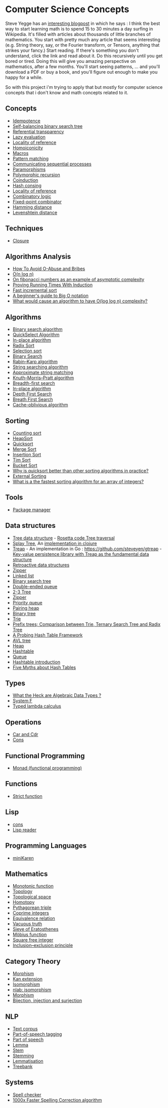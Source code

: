 
# Computer Science Concepts

Steve Yegge has an [interesting blogpost](http://steve-yegge.blogspot.in/2006/03/math-for-programmers.html) in which he says :
I think the best way to start learning math is to spend 15 to 30 minutes a day surfing in Wikipedia. It's filled with articles about thousands of little branches of mathematics. You start with pretty much any article that seems interesting (e.g. String theory, say, or the Fourier transform, or Tensors, anything that strikes your fancy.) Start reading. If there's something you don't understand, click the link and read about it. Do this recursively until you get bored or tired.
Doing this will give you amazing perspective on mathematics, after a few months. You'll start seeing patterns, ... and you'll download a PDF or buy a book, and you'll figure out enough to make you happy for a while.

So with this project i'm trying to apply that but mostly for computer science concepts that i don't know and math concepts related to it.

## Concepts
* [Idempotence](https://en.wikipedia.org/wiki/Idempotence)
* [Self-balancing binary search tree](https://en.wikipedia.org/wiki/Self-balancing_binary_search_tree)
* [Referential transparency](https://en.wikipedia.org/wiki/Referential_transparency)
* [Lazy evaluation](https://en.wikipedia.org/wiki/Lazy_evaluation)
* [Locality of reference](https://en.wikipedia.org/wiki/Locality_of_reference)
* [Homoiconicity](https://en.wikipedia.org/wiki/Homoiconicity)
* [Macros](https://en.wikipedia.org/wiki/Macro_(computer_science))
* [Pattern matching](Https://en.wikipedia.org/wiki/Pattern_matching)
* [Communicating sequential processes](https://en.wikipedia.org/wiki/Communicating_sequential_processes)
* [Paramorphisms](http://stackoverflow.com/questions/13317242/what-are-paramorphisms)
* [Polymorphic recursion](https://en.wikipedia.org/wiki/Polymorphic_recursion)
* [Coinduction](http://lambda.jstolarek.com/2015/03/the-basics-of-coinduction/)
* [Hash consing](https://en.wikipedia.org/wiki/Hash_consing)
* [Locality of reference](https://en.wikipedia.org/wiki/Locality_of_reference)
* [Combinatory logic](https://en.wikipedia.org/wiki/Combinatory_logic)
* [Fixed-point combinator](https://en.wikipedia.org/wiki/Fixed-point_combinator)
* [Hamming distance](https://en.wikipedia.org/wiki/Hamming_distance)
* [Levenshtein distance](https://en.wikipedia.org/wiki/Levenshtein_distance)

## Techniques
* [Closure](https://en.wikipedia.org/wiki/Closure_(computer_programming))

## Algorithms Analysis
* [How To Avoid O-Abuse and Bribes](https://rjlipton.wordpress.com/2009/07/24/how-to-avoid-o-abuse-and-bribes/)
* [O(n log n)](http://www.crsr.net/Notes/BigO.html)
* [On fibonacci numbers as an example of asymptotic complexity](https://cdsmith.wordpress.com/2011/07/20/on-fibonacci-numbers-as-an-example-of-asymptotic-complexity/)
* [Proving Running Times With Induction](http://www.cs.cornell.edu/courses/cs312/2007fa/recitations/rec12.html)
* [Fast incremental sort](http://larshagencpp.github.io/blog/2016/04/23/fast-incremental-sort)
* [A beginner's guide to Big O notation](https://rob-bell.net/2009/06/a-beginners-guide-to-big-o-notation/)
* [What would cause an algorithm to have O(log log n) complexity?](http://stackoverflow.com/questions/16472012/what-would-cause-an-algorithm-to-have-olog-log-n-complexity)

## Algorithms
* [Binary search algorithm](https://en.wikipedia.org/wiki/Binary_search_algorithm)
* [QuickSelect Algorithm](https://en.wikipedia.org/wiki/Quickselect)
* [In-place algorithm](https://en.wikipedia.org/wiki/In-place_algorithm)
* [Radix Sort](https://en.wikipedia.org/wiki/Radix_sort)
* [Selection sort](https://en.wikipedia.org/wiki/Selection_sort)
* [Binary Search](https://www.topcoder.com/community/data-science/data-science-tutorials/binary-search/)
* [Rabin–Karp algorithm](https://en.wikipedia.org/wiki/Rabin%E2%80%93Karp_algorithm)
* [String searching algorithm](https://en.wikipedia.org/wiki/String_searching_algorithm)
* [Approximate string matching](https://en.wikipedia.org/wiki/Approximate_string_matching)
* [Knuth–Morris–Pratt algorithm](https://en.wikipedia.org/wiki/Knuth%E2%80%93Morris%E2%80%93Pratt_algorithm)
* [Breadth-first search](https://en.wikipedia.org/wiki/Breadth-first_search)
* [In-place algorithm](https://en.wikipedia.org/wiki/In-place_algorithm)
* [Depth First Search](https://en.wikipedia.org/wiki/Depth-first_search)
* [Breath First Search](https://en.wikipedia.org/wiki/Breadth-first_search)
* [Cache-oblivious algorithm](https://en.wikipedia.org/wiki/Cache-oblivious_algorithm)

## Sorting
* [Counting sort](https://en.wikipedia.org/wiki/Counting_sort)
* [HeapSort](https://en.wikipedia.org/wiki/Heapsort)
* [Quicksort](https://en.wikipedia.org/wiki/Quicksort)
* [Merge Sort](https://en.wikipedia.org/wiki/Merge_sort)
* [Insertion Sort](https://en.wikipedia.org/wiki/Insertion_sort)
* [Tim Sort](https://en.wikipedia.org/wiki/Timsort)
* [Bucket Sort](https://en.wikipedia.org/wiki/Bucket_sort)
* [Why is quicksort better than other sorting algorithms in practice?](http://cs.stackexchange.com/questions/3/why-is-quicksort-better-than-other-sorting-algorithms-in-practice)
* [External Sorting](https://en.wikipedia.org/wiki/External_sorting)
* [What is a the fastest sorting algorithm for an array of integers?](http://cs.stackexchange.com/questions/18536/what-is-a-the-fastest-sorting-algorithm-for-an-array-of-integers)

## Tools
* [Package manager](https://en.wikipedia.org/wiki/Package_manager)

## Data structures
* [Tree data structure](https://en.wikipedia.org/wiki/Tree_(data_structure))
      - [Rosetta code Tree traversal](http://rosettacode.org/wiki/Tree_traversal)
* [Splay Tree](https://en.wikipedia.org/wiki/Splay_tree), An [implementation in  clojure](https://github.com/mathsaey/Clojure-Cache/blob/master/src/splay_tree.clj)
* [Treap](https://en.wikipedia.org/wiki/Treap)
      - An implementation in Go : https://github.com/steveyen/gtreap
      - [Key-value persistence library with Treap as the fundamental data structure](https://github.com/steveyen/gkvlite)
* [Retroactive data structures](https://en.wikipedia.org/wiki/Retroactive_data_structures)
* [Zipper](https://en.wikipedia.org/wiki/Zipper_(data_structure))
* [Linked list](https://en.wikipedia.org/wiki/Linked_list)
* [Binary search tree](https://en.wikipedia.org/wiki/Binary_search_tree)
* [Double-ended queue](https://en.wikipedia.org/wiki/Double-ended_queue)
* [2-3 Tree](https://en.wikipedia.org/wiki/2%E2%80%933_tree)
* [Zipper](https://en.wikipedia.org/wiki/Zipper_(data_structure))
* [Priority queue](https://en.wikipedia.org/wiki/Priority_queue)
* [Pairing heap](https://en.wikipedia.org/wiki/Pairing_heap)
* [Binary tree](https://en.wikipedia.org/wiki/Binary_tree)
* [Trie](https://en.wikipedia.org/wiki/Trie)
* [Prefix trees; Comparison between Trie, Ternary Search Tree and Radix Tree](https://maitesin.github.io//Prefix_trees/)
* [A Probing Hash Table Framework](https://chara.cs.illinois.edu/sites/cgeigle/blog/2016/01/29/a-probing-hash-table-framework/)
* [AVL tree](https://en.wikipedia.org/wiki/AVL_tree)
* [Heap](https://en.wikipedia.org/wiki/Heap_(data_structure))
* [Hashtable](https://en.wikipedia.org/wiki/Hash_table)
* [Queue](https://en.wikipedia.org/wiki/Queue_(abstract_data_type))
* [Hashtable introduction](http://cecilsunkure.blogspot.fr/2012/07/hash-tables.html)
* [Five Myths about Hash Tables](https://hughewilliams.com/2012/10/01/five-myths-about-hash-tables/)

## Types
* [What the Heck are Algebraic Data Types ? ](http://merrigrove.blogspot.fr/2011/12/another-introduction-to-algebraic-data.html)
* [System F](https://en.wikipedia.org/wiki/System_F)
* [Typed lambda calculus](https://en.wikipedia.org/wiki/Typed_lambda_calculus)

## Operations
* [Car and Cdr](https://en.wikipedia.org/wiki/CAR_and_CDR)
* [Cons](https://en.wikipedia.org/wiki/Cons)

## Functional Programming
* [Monad (functional programming)](https://en.wikipedia.org/wiki/Monad_(functional_programming))

## Functions
* [Strict function](https://en.wikipedia.org/wiki/Strict_function)

## Lisp
* [cons](https://en.wikipedia.org/wiki/Cons)
* [Lisp reader](https://en.wikipedia.org/wiki/Lisp_reader)

## Programming Languages
* [miniKaren](https://en.wikipedia.org/wiki/MiniKanren)

## Mathematics 
* [Monotonic function](https://en.wikipedia.org/wiki/Monotonic_function)
* [Topology](https://en.wikipedia.org/wiki/Topology)
* [Topological space](https://en.wikipedia.org/wiki/Topological_space)
* [Homotopy](https://en.wikipedia.org/wiki/Homotopy)
* [Pythagorean triple](https://en.wikipedia.org/wiki/Pythagorean_triple)
* [Coprime integers](https://en.wikipedia.org/wiki/Coprime_integers)
* [Equivalence relation](https://en.wikipedia.org/wiki/Equivalence_relation)
* [Vacuous truth](https://en.wikipedia.org/wiki/Vacuous_truth)
* [Sieve of Eratosthenes](https://en.wikipedia.org/wiki/Sieve_of_Eratosthenes)
* [Möbius function](https://en.wikipedia.org/wiki/M%C3%B6bius_function)
* [Square free integer](https://en.wikipedia.org/wiki/Square-free_integer)
* [Inclusion–exclusion principle](https://en.wikipedia.org/wiki/Inclusion%E2%80%93exclusion_principle)

## Category Theory 
* [Morphism](https://en.wikipedia.org/wiki/Morphism)
* [Kan extension](https://en.wikipedia.org/wiki/Kan_extension)
* [Isomorphism](https://en.wikipedia.org/wiki/Isomorphism)
* [nlab: isomorphism](https://ncatlab.org/nlab/show/isomorphism)
* [Morphism](https://en.wikipedia.org/wiki/Morphism)
* [Bijection, injection and surjection](https://en.wikipedia.org/wiki/Bijection,_injection_and_surjection)

## NLP 
* [Text corpus](https://en.wikipedia.org/wiki/Text_corpus)
* [Part-of-speech tagging](https://en.wikipedia.org/wiki/Part-of-speech_tagging)
* [Part of speech](https://en.wikipedia.org/wiki/Part_of_speech)
* [Lemma](https://en.wikipedia.org/wiki/Lemma_(morphology))
* [Stem](https://en.wikipedia.org/wiki/Word_stem)
* [Stemming](https://en.wikipedia.org/wiki/Stemming)
* [Lemmatisation](https://en.wikipedia.org/wiki/Lemmatisationa)
* [Treebank](https://en.wikipedia.org/wiki/Treebank)

## Systems
* [Spell checker](https://en.wikipedia.org/wiki/Spell_checker)
* [1000x Faster Spelling Correction algorithm](http://blog.faroo.com/2012/06/07/improved-edit-distance-based-spelling-correction/)
